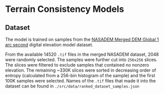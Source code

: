 # Terrain Consistency Models

## Dataset

The model is trained on samples from the [NASADEM Merged DEM Global 1 arc second](https://lpdaac.usgs.gov/products/nasadem_hgtv001/) digital elevation model dataset.

From the available 14520 `.tif` files in the merged NASADEM dataset, 2048 were randomly selected. The samples were further cut into `256x256` slices. The slices were filtered to exclude samples that contained no nonzero elevation. The remaining ~330K slices were sorted in decreasing order of entropy (calculated from a 256-bin histogram of the sample) and the first 100K samples were selected. Names of the `.tif` files that made it into the dataset can be found in `./src/data/ranked_dataset_samples.json`

<!-- Recalculate!!

Since the original tiles covered 1 arc second (30x30m) on 3601x3601 pixels, the new tiles cover approximately 420x420m areas.

-->
